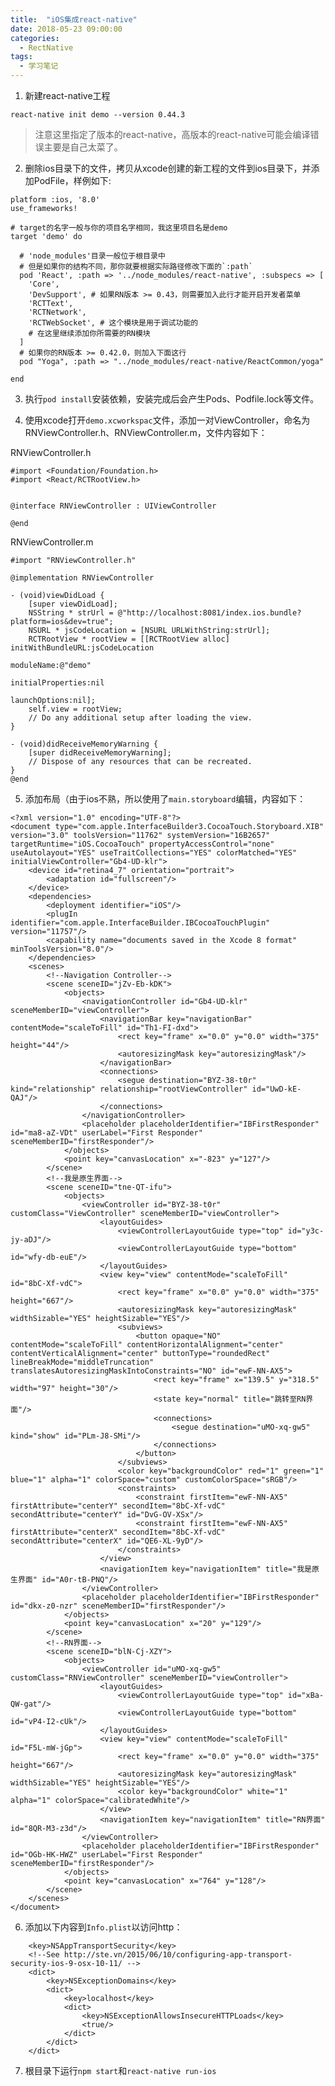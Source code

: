 ```yaml
---
title:  "iOS集成react-native"
date: 2018-05-23 09:00:00
categories:
  - RectNative
tags:
  - 学习笔记
---
```


1. 新建react-native工程

```react-native init demo --version 0.44.3```
> 注意这里指定了版本的react-native，高版本的react-native可能会编译错误主要是自己太菜了。




2. 删除ios目录下的文件，拷贝从xcode创建的新工程的文件到ios目录下，并添加PodFile，样例如下:

```
platform :ios, '8.0'
use_frameworks!

# target的名字一般与你的项目名字相同，我这里项目名是demo
target 'demo' do

  # 'node_modules'目录一般位于根目录中
  # 但是如果你的结构不同，那你就要根据实际路径修改下面的`:path`
  pod 'React', :path => '../node_modules/react-native', :subspecs => [
    'Core',
    'DevSupport', # 如果RN版本 >= 0.43，则需要加入此行才能开启开发者菜单
    'RCTText',
    'RCTNetwork',
    'RCTWebSocket', # 这个模块是用于调试功能的
    # 在这里继续添加你所需要的RN模块
  ]
  # 如果你的RN版本 >= 0.42.0，则加入下面这行
  pod "Yoga", :path => "../node_modules/react-native/ReactCommon/yoga"

end

```

3. 执行```pod install```安装依赖，安装完成后会产生Pods、Podfile.lock等文件。

4. 使用xcode打开```demo.xcworkspac```文件，添加一对ViewController，命名为RNViewController.h、RNViewController.m，文件内容如下：

RNViewController.h
```
#import <Foundation/Foundation.h>
#import <React/RCTRootView.h>


@interface RNViewController : UIViewController

@end
```

RNViewController.m
```
#import "RNViewController.h"

@implementation RNViewController

- (void)viewDidLoad {
    [super viewDidLoad];
    NSString * strUrl = @"http://localhost:8081/index.ios.bundle?platform=ios&dev=true";
    NSURL * jsCodeLocation = [NSURL URLWithString:strUrl];
    RCTRootView * rootView = [[RCTRootView alloc] initWithBundleURL:jsCodeLocation
                                                         moduleName:@"demo"
                                                  initialProperties:nil
                                                      launchOptions:nil];
    self.view = rootView;
    // Do any additional setup after loading the view.
}

- (void)didReceiveMemoryWarning {
    [super didReceiveMemoryWarning];
    // Dispose of any resources that can be recreated.
}
@end
```

5. 添加布局（由于ios不熟，所以使用了```main.storyboard```编辑，内容如下：

```
<?xml version="1.0" encoding="UTF-8"?>
<document type="com.apple.InterfaceBuilder3.CocoaTouch.Storyboard.XIB" version="3.0" toolsVersion="11762" systemVersion="16B2657" targetRuntime="iOS.CocoaTouch" propertyAccessControl="none" useAutolayout="YES" useTraitCollections="YES" colorMatched="YES" initialViewController="Gb4-UD-klr">
    <device id="retina4_7" orientation="portrait">
        <adaptation id="fullscreen"/>
    </device>
    <dependencies>
        <deployment identifier="iOS"/>
        <plugIn identifier="com.apple.InterfaceBuilder.IBCocoaTouchPlugin" version="11757"/>
        <capability name="documents saved in the Xcode 8 format" minToolsVersion="8.0"/>
    </dependencies>
    <scenes>
        <!--Navigation Controller-->
        <scene sceneID="jZv-Eb-kDK">
            <objects>
                <navigationController id="Gb4-UD-klr" sceneMemberID="viewController">
                    <navigationBar key="navigationBar" contentMode="scaleToFill" id="Th1-FI-dxd">
                        <rect key="frame" x="0.0" y="0.0" width="375" height="44"/>
                        <autoresizingMask key="autoresizingMask"/>
                    </navigationBar>
                    <connections>
                        <segue destination="BYZ-38-t0r" kind="relationship" relationship="rootViewController" id="UwD-kE-QAJ"/>
                    </connections>
                </navigationController>
                <placeholder placeholderIdentifier="IBFirstResponder" id="ma8-aZ-VDt" userLabel="First Responder" sceneMemberID="firstResponder"/>
            </objects>
            <point key="canvasLocation" x="-823" y="127"/>
        </scene>
        <!--我是原生界面-->
        <scene sceneID="tne-QT-ifu">
            <objects>
                <viewController id="BYZ-38-t0r" customClass="ViewController" sceneMemberID="viewController">
                    <layoutGuides>
                        <viewControllerLayoutGuide type="top" id="y3c-jy-aDJ"/>
                        <viewControllerLayoutGuide type="bottom" id="wfy-db-euE"/>
                    </layoutGuides>
                    <view key="view" contentMode="scaleToFill" id="8bC-Xf-vdC">
                        <rect key="frame" x="0.0" y="0.0" width="375" height="667"/>
                        <autoresizingMask key="autoresizingMask" widthSizable="YES" heightSizable="YES"/>
                        <subviews>
                            <button opaque="NO" contentMode="scaleToFill" contentHorizontalAlignment="center" contentVerticalAlignment="center" buttonType="roundedRect" lineBreakMode="middleTruncation" translatesAutoresizingMaskIntoConstraints="NO" id="ewF-NN-AX5">
                                <rect key="frame" x="139.5" y="318.5" width="97" height="30"/>
                                <state key="normal" title="跳转至RN界面"/>
                                <connections>
                                    <segue destination="uMO-xq-gw5" kind="show" id="PLm-J8-SMi"/>
                                </connections>
                            </button>
                        </subviews>
                        <color key="backgroundColor" red="1" green="1" blue="1" alpha="1" colorSpace="custom" customColorSpace="sRGB"/>
                        <constraints>
                            <constraint firstItem="ewF-NN-AX5" firstAttribute="centerY" secondItem="8bC-Xf-vdC" secondAttribute="centerY" id="DvG-OV-XSx"/>
                            <constraint firstItem="ewF-NN-AX5" firstAttribute="centerX" secondItem="8bC-Xf-vdC" secondAttribute="centerX" id="QE6-XL-9yD"/>
                        </constraints>
                    </view>
                    <navigationItem key="navigationItem" title="我是原生界面" id="A0r-tB-PNQ"/>
                </viewController>
                <placeholder placeholderIdentifier="IBFirstResponder" id="dkx-z0-nzr" sceneMemberID="firstResponder"/>
            </objects>
            <point key="canvasLocation" x="20" y="129"/>
        </scene>
        <!--RN界面-->
        <scene sceneID="blN-Cj-XZY">
            <objects>
                <viewController id="uMO-xq-gw5" customClass="RNViewController" sceneMemberID="viewController">
                    <layoutGuides>
                        <viewControllerLayoutGuide type="top" id="xBa-QW-gat"/>
                        <viewControllerLayoutGuide type="bottom" id="vP4-I2-cUk"/>
                    </layoutGuides>
                    <view key="view" contentMode="scaleToFill" id="F5L-mW-jGp">
                        <rect key="frame" x="0.0" y="0.0" width="375" height="667"/>
                        <autoresizingMask key="autoresizingMask" widthSizable="YES" heightSizable="YES"/>
                        <color key="backgroundColor" white="1" alpha="1" colorSpace="calibratedWhite"/>
                    </view>
                    <navigationItem key="navigationItem" title="RN界面" id="8QR-M3-z3d"/>
                </viewController>
                <placeholder placeholderIdentifier="IBFirstResponder" id="OGb-HK-HWZ" userLabel="First Responder" sceneMemberID="firstResponder"/>
            </objects>
            <point key="canvasLocation" x="764" y="128"/>
        </scene>
    </scenes>
</document>
```

6. 添加以下内容到```Info.plist```以访问http：
```
    <key>NSAppTransportSecurity</key>
    <!--See http://ste.vn/2015/06/10/configuring-app-transport-security-ios-9-osx-10-11/ -->
    <dict>
        <key>NSExceptionDomains</key>
        <dict>
            <key>localhost</key>
            <dict>
                <key>NSExceptionAllowsInsecureHTTPLoads</key>
                <true/>
            </dict>
        </dict>
    </dict>
```

7. 根目录下运行```npm start```和```react-native run-ios```

